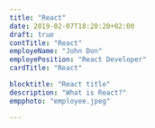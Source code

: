 ```yaml
---
title: "React"
date: 2019-02-07T18:20:20+02:00
draft: true
contTitle: "React"
employeName: "John Don"
employePosition: "React Developer"
cardTitle: "React"

blocktitle: "React title"
description: "What is React?"
empphoto: "employee.jpeg"

---
```


